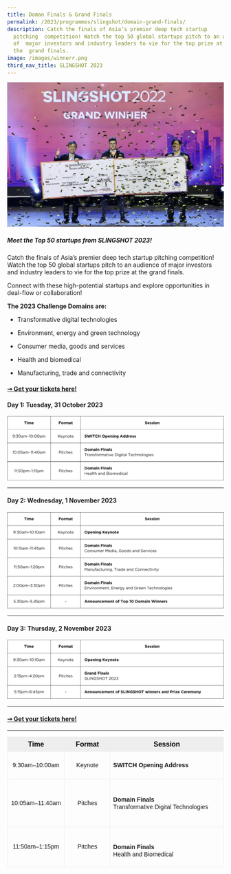 ```yaml
---
title: Doman Finals & Grand Finals
permalink: /2023/programmes/slingshot/domain-grand-finals/
description: Catch the finals of Asia’s premier deep tech startup
  pitching  competition! Watch the top 50 global startups pitch to an audience
  of  major investors and industry leaders to vie for the top prize at
  the  grand finals.
image: /images/winnerr.png
third_nav_title: SLINGSHOT 2023
---
```

![](/images/winnerr.png)

##### **Meet the Top 50 startups from SLINGSHOT 2023!**

Catch the finals of Asia’s premier deep tech startup pitching competition! Watch the top 50 global startups pitch to an audience of major investors and industry leaders to vie for the top prize at the grand finals.

Connect with these high-potential startups and explore opportunities in deal-flow or collaboration!

**The 2023 Challenge Domains are:**

*   Transformative digital technologies
    
*   Environment, energy and green technology
    
*   Consumer media, goods and services
    
*   Health and biomedical
    
*   Manufacturing, trade and connectivity

#### [➞ Get your tickets here!](/register)

#### Day 1: Tuesday, 31 October 2023

![](/images/2023/agendas/SLINGSHOT/2023%20agenda%20(slingshot%20day%201)%20-%20as%20of%202%20oct%202023.png)

***
#### Day 2: Wednesday, 1 November 2023

![](/images/2023/agendas/SLINGSHOT/2023%20agenda%20(slingshot%20day%202)%20-%20as%20of%202%20oct%202023.png)

***

#### Day 3: Thursday, 2 November 2023

![](/images/2023/agendas/SLINGSHOT/2023%20agenda%20(slingshot%20day%203)%20-%20as%20of%202%20oct%202023.png)

***

#### [➞ Get your tickets here!](/register)

***


<table class="cke_show_border" style="border:none;border-collapse:collapse;"><colgroup><col width="200"><col width="150"><col width="450"></colgroup><tbody><tr style="height:0pt"><td style="border-left:solid #eeeeee 1pt;border-right:solid #eeeeee 1pt;border-bottom:solid #eeeeee 1pt;border-top:solid #eeeeee 1pt;vertical-align:middle;background-color:#eeeeee;padding:5pt 5pt 5pt 5pt;overflow:hidden;overflow-wrap:break-word;"><p style="line-height:1.2;text-align: center;margin-top:0pt;margin-bottom:0pt;" dir="ltr"><span style="font-family:arial,helvetica neue,helvetica,sans-serif"><strong style="background-color:transparent; color:#000000; font-family:arial,sans-serif; font-size:12pt; font-style:normal; font-variant:normal; font-weight:700; text-decoration:none; vertical-align:baseline; white-space:pre-wrap">Time</strong></span><br type="_moz"></p></td><td style="border-left:solid #eeeeee 1pt;border-right:solid #eeeeee 1pt;border-bottom:solid #eeeeee 1pt;border-top:solid #eeeeee 1pt;vertical-align:middle;background-color:#eeeeee;padding:5pt 5pt 5pt 5pt;overflow:hidden;overflow-wrap:break-word;"><p style="line-height:1.2;text-align: center;margin-top:0pt;margin-bottom:0pt;" dir="ltr"><span style="font-family:arial,helvetica neue,helvetica,sans-serif"><strong style="background-color:transparent; color:#000000; font-family:arial,sans-serif; font-size:12pt; font-style:normal; font-variant:normal; font-weight:700; text-decoration:none; vertical-align:baseline; white-space:pre-wrap">Format</strong></span></p></td><td style="border-left:solid #eeeeee 1pt;border-right:solid #eeeeee 1pt;border-bottom:solid #eeeeee 1pt;border-top:solid #eeeeee 1pt;vertical-align:middle;background-color:#eeeeee;padding:5pt 5pt 5pt 5pt;overflow:hidden;overflow-wrap:break-word;"><p style="line-height:1.2;text-align: center;margin-top:0pt;margin-bottom:0pt;" dir="ltr"><span style="font-family:arial,helvetica neue,helvetica,sans-serif"><strong style="background-color:transparent; color:#000000; font-family:arial,sans-serif; font-size:12pt; font-style:normal; font-variant:normal; font-weight:700; text-decoration:none; vertical-align:baseline; white-space:pre-wrap">Session</strong></span></p></td></tr><tr style="height:0pt"><td style="border-left:solid #eeeeee 1pt;border-right:solid #eeeeee 1pt;border-bottom:solid #eeeeee 1pt;border-top:solid #eeeeee 1pt;vertical-align:middle;padding:5pt 5pt 5pt 5pt;overflow:hidden;overflow-wrap:break-word;"><p style="line-height:1.2;text-align: center;margin-top:0pt;margin-bottom:0pt;" dir="ltr"><span style="font-size:14px"><span style="font-family:arial,helvetica neue,helvetica,sans-serif">9:30am–10:00am</span></span></p></td><td style="border-left:solid #eeeeee 1pt;border-right:solid #eeeeee 1pt;border-bottom:solid #eeeeee 1pt;border-top:solid #eeeeee 1pt;vertical-align:middle;padding:5pt 5pt 5pt 5pt;overflow:hidden;overflow-wrap:break-word;"><p style="line-height:1.2;text-align: center;margin-top:0pt;margin-bottom:0pt;" dir="ltr"><span style="font-size:14px"><span style="font-family:arial,helvetica neue,helvetica,sans-serif">Keynote</span></span></p></td><td style="border-left:solid #eeeeee 1pt;border-right:solid #eeeeee 1pt;border-bottom:solid #eeeeee 1pt;border-top:solid #eeeeee 1pt;vertical-align:middle;padding:5pt 5pt 5pt 5pt;overflow:hidden;overflow-wrap:break-word;"><p style="line-height: 1.2; margin-top: 0pt; margin-bottom: 0pt; text-align: left;" dir="ltr"><br><span style="font-size:14px"><strong><span style="font-family:arial,helvetica neue,helvetica,sans-serif">SWITCH Opening Address</span></strong></span><br><br></p></td></tr><tr style="height:0pt"><td style="border-left:solid #eeeeee 1pt;border-right:solid #eeeeee 1pt;border-bottom:solid #eeeeee 1pt;border-top:solid #eeeeee 1pt;vertical-align:middle;padding:5pt 5pt 5pt 5pt;overflow:hidden;overflow-wrap:break-word;"><p style="line-height:1.2;text-align: center;margin-top:0pt;margin-bottom:0pt;" dir="ltr"><span style="font-size:14px"><span style="font-family:arial,helvetica neue,helvetica,sans-serif">10:05am–11:40am</span></span></p></td><td><p style="text-align: center;" dir="ltr"><span style="font-size:14px"><span style="font-family:arial,helvetica neue,helvetica,sans-serif">Pitches</span></span></p></td><td style="border-left:solid #eeeeee 1pt;border-right:solid #eeeeee 1pt;border-bottom:solid #eeeeee 1pt;border-top:solid #eeeeee 1pt;vertical-align:middle;padding:5pt 5pt 5pt 5pt;overflow:hidden;overflow-wrap:break-word;"><p style="text-align: left;" dir="ltr"><br><span style="font-size:14px"><strong><span style="font-family:arial,helvetica neue,helvetica,sans-serif">Domain Finals</span></strong></span><br><span style="font-size:14px"><span style="font-family:arial,helvetica neue,helvetica,sans-serif">Transformative Digital Technologies</span></span><br><br></p></td></tr><tr style="height:0pt"><td style="border-left:solid #eeeeee 1pt;border-right:solid #eeeeee 1pt;border-bottom:solid #eeeeee 1pt;border-top:solid #eeeeee 1pt;vertical-align:middle;padding:5pt 5pt 5pt 5pt;overflow:hidden;overflow-wrap:break-word;"><p style="line-height:1.2;text-align: center;margin-top:0pt;margin-bottom:0pt;" dir="ltr"><span style="font-size:14px"><span style="font-family:arial,helvetica neue,helvetica,sans-serif">11:50am–1:15pm</span></span></p></td><td style="border-left:solid #eeeeee 1pt;border-right:solid #eeeeee 1pt;border-bottom:solid #eeeeee 1pt;border-top:solid #eeeeee 1pt;vertical-align:middle;padding:5pt 5pt 5pt 5pt;overflow:hidden;overflow-wrap:break-word;"><p style="line-height:1.2;text-align: center;margin-top:0pt;margin-bottom:0pt;" dir="ltr"><span style="font-size:14px"><span style="font-family:arial,helvetica neue,helvetica,sans-serif">Pitches</span></span></p></td><td style="border-left:solid #eeeeee 1pt;border-right:solid #eeeeee 1pt;border-bottom:solid #eeeeee 1pt;border-top:solid #eeeeee 1pt;vertical-align:middle;padding:5pt 5pt 5pt 5pt;overflow:hidden;overflow-wrap:break-word;"><p style="text-align: left;" dir="ltr"><br><span style="font-family:arial,helvetica neue,helvetica,sans-serif"><span style="font-size:14px"><strong>Domain Finals</strong></span><br><span style="font-size:14px">Health and Biomedical</span></span><br></p></td></tr></tbody></table>